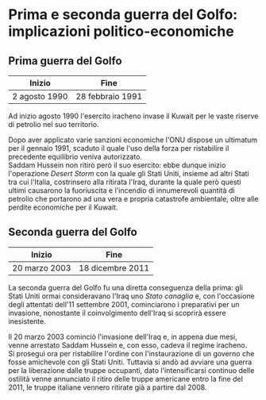 # Prima e seconda guerra del Golfo: implicazioni politico-economiche

## Prima guerra del Golfo

| Inizio | Fine |
| :-: | :-: |
| 2 agosto 1990 | 28 febbraio 1991 |

Ad inizio agosto 1990 l'esercito iracheno invase il Kuwait per le vaste riserve
di petrolio nel suo territorio.

Dopo aver applicato varie sanzioni economiche l'ONU dispose un ultimatum per il
gennaio 1991, scaduto il quale l'uso della forza per ristabilire il precedente
equilibrio veniva autorizzato.\
Saddam Hussein non ritirò però il suo esercito: ebbe dunque inizio l'operazione
*Desert Storm* con la quale gli Stati Uniti, insieme ad altri Stati tra cui
l'Italia, costrinsero alla ritirata l'Iraq, durante la quale però questi ultimi
causarono la fuoriuscita e l'incendio di innumerevoli quantità di petrolio che
portarono ad una vera e propria catastrofe ambientale, oltre alle perdite
economiche per il Kuwait.

## Seconda guerra del Golfo

| Inizio | Fine |
| :-: | :-: |
| 20 marzo 2003 | 18 dicembre 2011 |

La seconda guerra del Golfo fu una diretta conseguenza della prima: gli Stati
Uniti ormai consideravano l'Iraq uno *Stato canaglia* e, con l'occasione degli
attentati dell'11 settembre 2001, cominciarono i preparativi per un invasione,
nonostante il coinvolgimento dell'Iraq si scoprirà essere inesistente.

Il 20 marzo 2003 cominciò l'invasione dell'Iraq e, in appena due mesi, venne
arrestato Saddam Hussein e, con esso, cadeva il regime iracheno.\
Si proseguì ora per ristabilire l'ordine con l'instaurazione di un governo che
fosse amichevole con gli Stati Uniti. Tuttavia si andò ad avviare una guerra per
la liberazione dalle truppe occupanti, dato l'intensificarsi continuo delle
ostilità venne annunciato il ritiro delle truppe americane entro la fine del
2011, le truppe italiane vennero ritirate già a partire dal 2008.
